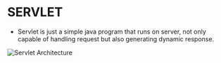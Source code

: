 # SERVLET

- Servlet is just a simple java program that runs on server, not only capable of handling request but also generating dynamic response.

![Servlet Architecture](/img/servletArchitecture.png)

